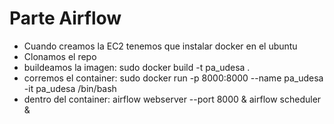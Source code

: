 # Parte Airflow
* Cuando creamos la EC2 tenemos que instalar docker en el ubuntu
* Clonamos el repo
* buildeamos la imagen: sudo docker build -t pa_udesa .
* corremos el container: sudo docker run -p 8000:8000 --name pa_udesa -it pa_udesa /bin/bash
* dentro del container: airflow webserver --port 8000 &
                        airflow scheduler &